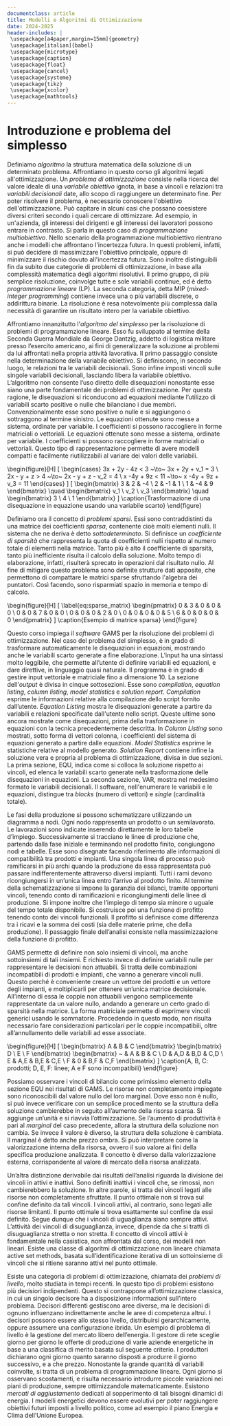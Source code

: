 ```yaml
---
documentclass: article
title: Modelli e Algoritmi di Ottimizzazione
date: 2024-2025
header-includes: |
 \usepackage[a4paper,margin=15mm]{geometry}
 \usepackage[italian]{babel}
 \usepackage{microtype}
 \usepackage{caption}
 \usepackage{float}
 \usepackage{cancel}
 \usepackage{systeme}
 \usepackage{tikz}
 \usepackage{xcolor}
 \usepackage{mathtools}
---
```


# Introduzione e problema del simplesso

Definiamo *algoritmo* la struttura matematica della soluzione di un determinato problema. Affrontiamo in questo corso gli algoritmi legati all'ottimizzazione. Un *problema di ottimizzazione* consiste nella ricerca del valore ideale di una *variabile obiettivo* ignota, in base a vincoli e relazioni tra *variabili decisionali* date, allo scopo di raggiungere un determinato fine. Per poter risolvere il problema, è necessario conoscere l'obiettivo dell'ottimizzazione. Può capitare in alcuni casi che possano coesistere diversi criteri secondo i quali cercare di ottimizzare. Ad esempio, in un'azienda, gli interessi dei dirigenti e gli interessi dei lavoratori possono entrare in contrasto. Si parla in questo caso di *programmazione multiobiettivo*. Nello scenario della programmazione multiobiettivo rientrano anche i modelli che affrontano l'incertezza futura. In questi problemi, infatti, si può decidere di massimizzare l'obiettivo principale, oppure di minimizzare il rischio dovuto all'incertezza futura. Sono inoltre distinguibili fin da subito due categorie di problemi di ottimizzazione, in base alla complessità matematica degli algoritmi risolutivi. Il primo gruppo, di più semplice risoluzione, coinvolge tutte e sole variabili continue, ed è detto *programmazione lineare* (LP). La seconda categoria, detta MIP (*mixed-integer programming*) contiene invece una o più variabili discrete, o addirittura binarie. La risoluzione è resa notevolmente più complessa dalla necessità di garantire un risultato intero per la variabile obiettivo.

Affrontiamo innanzitutto l'*algoritmo del simplesso* per la risoluzione di problemi di programamzione lineare. Esso fu sviluppato al termine della Seconda Guerra Mondiale da George Dantzig, addetto di logistica militare presso l’esercito americano, ai fini di generalizzare la soluzione ai problemi da lui affrontati nella propria attività lavorativa. Il primo passaggio consiste nella determinazione della variabile obiettivo. Si definiscono, in secondo luogo, le relazioni tra le variabili decisionali. Sono infine imposti vincoli sulle singole variabili decisionali, lasciando libera la variabile obiettivo. L’algoritmo non consente l’uso diretto delle disequazioni nonostante esse siano una parte fondamentale dei problemi di ottimizzazione. Per questa ragione, le disequazioni si riconducono ad equazioni mediante l’utilizzo di variabili scarto positive o nulle che bilanciano i due membri. Convenzionalmente esse sono positive o nulle e si aggiungono o sottraggono al termine sinistro. Le equazioni ottenute sono messe a sistema, ordinate per variabile. I coefficienti si possono raccogliere in forme matriciali o vettoriali. Le equazioni ottenute sono messe a sistema, ordinate per variabile. I coefficienti si possono raccogliere in forme matriciali o vettoriali. Questo tipo di rappresentazione permette di avere modelli compatti e facilmente riutilizzabili al variare dei valori delle variabili.

\begin{figure}[H]
\[
\begin{cases}
    3x + 2y - 4z < 3 ~\to~ 3x + 2y + v_1 = 3 \\
    2x - y + z > 4 ~\to~ 2x - y + z - v_2 = 4 \\
    x -4y + 9z < 11 ~\to~ x -4y + 9z + v_3 = 11
\end{cases}
\]
\[
\begin{bmatrix}
3 & 2 & -4 \\
2 & -1 & 1 \\
1 & -4 & 9
\end{bmatrix}
\quad
\begin{bmatrix}
v_1 \\ v_2 \\ v_3 
\end{bmatrix}
\quad
\begin{bmatrix}
3 \\ 4 \\ 1
\end{bmatrix}
\]
\caption{Trasformazione di una disequazione in equazione usando una variabile scarto}
\end{figure}

Definiamo ora il concetto di *problemi sparsi*. Essi sono contraddistinti da una matrice dei coefficienti *sparsa*, contenente cioè molti elementi nulli. Il sistema che ne deriva è detto *sottodeterminato*. Si definisce un *coefficiente di sparsità* che rappresenta la quota di coefficienti nulli rispetto al numero totale di elementi nella matrice. Tanto più è alto il coefficiente di sparsità, tanto più inefficiente risulta il calcolo della soluzione. Molto tempo di elaborazione, infatti, risulterà sprecato in operazioni dal risultato nullo. Al fine di mitigare questo problema sono definite strutture dati apposite, che permettono di compattare le matrici sparse sfruttando l'algebra dei puntatori. Così facendo, sono risparmiati spazio in memoria e tempo di calcolo.

\begin{figure}[H]
\[
\label{eq:sparse_matrix}
\begin{pmatrix}
0 & 3 & 0 & 0 & 0 \\
0 & 0 & 7 & 0 & 0 \\
0 & 0 & 0 & 2 & 0 \\
0 & 0 & 0 & 0 & 5 \\
6 & 0 & 0 & 0 & 0
\end{pmatrix}
\]
\caption{Esempio di matrice sparsa}
\end{figure}

Questo corso impiega il *software* GAMS per la risoluzione dei problemi di ottimizzazione. Nel caso del problema del simplesso, è in grado di trasformare automaticamente le disequazioni in equazioni, mostrando anche le variabili scarto generate a fine elaborazione. L’input ha una sintassi molto leggibile, che permette all’utente di definire variabili ed equazioni, e dare direttive, in linguaggio quasi naturale. Il programma è in grado di gestire input vettoriale e matriciale fino a dimensione 10. La sezione dell'*output* è divisa in cinque sottosezioni. Esse sono *compilation*, *equation listing*, *column listing*, *model statistics* e *solution report*.  *Compilation* esprime le informazioni relative alla compilazione dello script fornito dall’utente. *Equation Listing* mostra le disequazioni generate a partire da variabili e relazioni specificate dall'utente nello script. Queste ultime sono ancora mostrate come disequazioni, prima della trasformazione in equazioni con la tecnica precedentemente descritta. In *Column Listing* sono mostrati, sotto forma di vettori colonna, i coefficienti del sistema di equazioni generato a partire dalle equazioni. *Model Statistics* esprime le statistiche relative al modello generato. *Solution Report* contiene infine la soluzione vera e propria al problema di ottimizzazione, divisa in  due sezioni. La prima sezione, EQU, indica come si colloca la soluzione rispetto ai vincoli, ed elenca le variabili scarto generate nella trasformazione delle disequazioni in equazioni. La seconda sezione, VAR, mostra nel medesimo formato le variabili decisionali. Il software, nell'enumerare le variabili e le equazioni, distingue tra *blocks* (numero di vettori) e *single* (cardinalità totale).


Le fasi della produzione si possono schematizzare utilizzando un diagramma a nodi. Ogni nodo rappresenta un prodotto o un semilavorato. Le lavorazioni sono indicate inserendo direttamente le loro tabelle d’impiego. Successivamente si tracciano le linee di produzione che, partendo dalla fase iniziale e terminando nel prodotto finito, congiungono nodi e tabelle. Esse sono disegnate facendo riferimento alle informazioni di compatibilità tra prodotti e impianti. Una singola linea di processo può ramificarsi in più archi quando la produzione da essa rappresentata può passare indifferentemente attraverso diversi impianti. Tutti i rami devono ricongiungersi in un’unica linea entro l’arrivo al prodotto finito. Al termine della schematizzazione si impone la garanzia dei bilanci, tramite opportuni vincoli, tenendo conto di ramificazioni e ricongiungimenti delle linee di produzione. Si impone inoltre che l’impiego di tempo sia minore o uguale del tempo totale disponibile. Si costruisce poi una funzione di profitto tenendo conto dei vincoli funzionali. Il profitto si definisce come differenza tra i ricavi e la somma dei costi (sia delle materie prime, che della produzione). Il passaggio finale dell’analisi consiste nella massimizzazione della funzione di profitto.

GAMS permette di definire non solo insiemi di vincoli, ma anche sottoinsiemi di tali insiemi. È richiesto invece di definire variabili nulle per rappresentare le decisioni non attuabili. Si tratta delle combinazioni incompatibili di prodotti e impianti, che vanno a generare vincoli nulli. Questo perché è conveniente creare un vettore dei prodotti e un vettore degli impianti, e moltiplicarli per ottenere un’unica matrice decisionale. All’interno di essa le coppie non attuabili vengono semplicemente rappresentate da un valore nullo, andando a generare un certo grado di sparsità nella matrice. La forma matriciale permette di esprimere vincoli generici usando le sommatorie. Procedendo in questo modo, non risulta necessario fare considerazioni particolari per le coppie incompatibili, oltre all’annullamento delle variabili ad esse associate.

\begin{figure}[H]
\[
\begin{bmatrix} A & B & C \end{bmatrix}
\begin{bmatrix} D \\ E \\ F \end{bmatrix}
\begin{bmatrix}
~ & A & B & C \\
D & A,D & B,D & C,D \\
E & A,E & B,E & C,E \\
F & 0 & B,F & C,F
\end{bmatrix}
\]
\caption{A, B, C: prodotti; D, E, F: linee; A e F sono incompatibili}
\end{figure}

Possiamo osservare i vincoli di bilancio come primissimo elemento della sezione EQU nei risultati di GAMS. Le risorse non completamente impiegate sono riconoscibili dal valore nullo del loro marginal. Dove esso non è nullo, si può invece verificare con un semplice procedimento se la struttura della soluzione cambierebbe in seguito all’aumento della risorsa scarsa. Si aggiunge un’unità e si riavvia l’ottimizzazione. Se l’aumento di produttività è pari al *marginal* del caso precedente, allora la struttura della soluzione non cambia. Se invece il valore è diverso, la struttura della soluzione è cambiata. Il marginal è detto anche prezzo ombra. Si può interpretare come la valorizzazione interna della risorsa, ovvero il suo valore ai fini della specifica produzione analizzata. Il concetto è diverso dalla valorizzazione esterna, corrispondente al valore di mercato della risorsa analizzata.

Un’altra distinzione derivabile dai risultati dell’analisi riguarda la divisione dei vincoli in attivi e inattivi. Sono definiti inattivi i vincoli che, se rimossi, non cambierebbero la soluzione. In altre parole, si tratta dei vincoli legati alle risorse non completamente sfruttate. Il punto ottimale non si trova sul confine definito da tali vincoli. I vincoli attivi, al contrario, sono legati alle risorse limitanti. Il punto ottimale si trova esattamente sul confine da essi definito. Segue dunque che i vincoli di uguaglianza siano sempre attivi. L’attività dei vincoli di disuguaglianza, invece, dipende da che si tratti di disuguaglianza stretta o non stretta. Il concetto di vincoli attivi è fondamentale nella casistica, non affrontata dal corso, dei modelli non lineari. Esiste una classe di algoritmi di ottimizzazione non lineare chiamata active set methods, basata sull’identificazione iterativa di un sottoinsieme di vincoli che si ritiene saranno attivi nel punto ottimale.

Esiste una categoria di problemi di ottimizzazione, chiamata dei *problemi di livello*, molto studiata in tempi recenti. In questo tipo di problemi esistono più decisiori indipendenti. Questo si contrappone all’ottimizzazione classica, in cui un singolo decisore ha a disposizione informazioni sull’intero problema. Decisori differenti gestiscono aree diverse, ma le decisioni di ognuno influenzano indirettamente anche le aree di competenza altrui. I decisori possono essere allo stesso livello, distribuirsi gerarchicamente, oppure assumere una configurazione ibrida. Un esempio di problema di livello è la gestione del mercato libero dell’energia. Il gestore di rete sceglie giorno per giorno le offerte di produzione di varie aziende energetiche in base a una classifica di merito basata sul seguente criterio. I produttori dichiarano ogni giorno quanto saranno disposti a produrre il giorno successivo, e a che prezzo. Nonostante la grande quantità di variabili coinvolte, si tratta di un problema di programmazione lineare. Ogni giorno si osservano scostamenti, e risulta necessario introdurre piccole variazioni nei piani di produzione, sempre ottimizzandole matematicamente. Esistono *mercati di aggiustamento* dedicati al sopperimento di tali bisogni dinamici di energia. I modelli energetici devono essere evolutivi per poter raggiungere obiettivi futuri imposti a livello politico, come ad esempio il piano Energia e Clima dell’Unione Europea.


